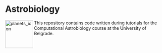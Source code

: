 # Astrobiology
<img align="left" src="https://github.com/francesca025/astrobiology/assets/126467796/1778012c-3b27-44d1-b1bc-2f5e843f2cc1" alt="planets_icon" width="90"/>This repository contains code written during tutorials for the Computational Astrobiology course at the University of Belgrade.
